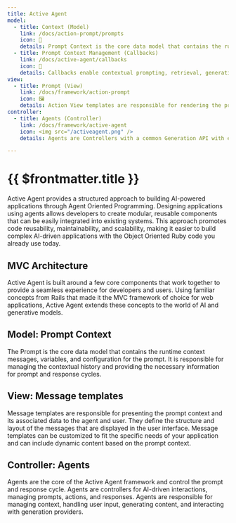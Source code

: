 ```yaml
---
title: Active Agent
model:
  - title: Context (Model)
    link: /docs/action-prompt/prompts
    icon: 📝
    details: Prompt Context is the core data model that contains the runtime context, messages, variables, and configuration for the prompt.
  - title: Prompt Context Management (Callbacks)
    link: /docs/active-agent/callbacks
    icon: 🔄
    details: Callbacks enable contextual prompting, retrieval, generation response handling, and persistence.
view:
  - title: Prompt (View)
    link: /docs/framework/action-prompt
    icon: 🖼️
    details: Action View templates are responsible for rendering the prompts to agents and UI to users.
controller:
  - title: Agents (Controller)
    link: /docs/framework/active-agent
    icon: <img src="/activeagent.png" />
    details: Agents are Controllers with a common Generation API with enhanced memory and tooling.

---
```

# {{ $frontmatter.title }}

Active Agent provides a structured approach to building AI-powered applications through Agent Oriented Programming. Designing applications using agents allows developers to create modular, reusable components that can be easily integrated into existing systems. This approach promotes code reusability, maintainability, and scalability, making it easier to build complex AI-driven applications with the Object Oriented Ruby code you already use today.

## MVC Architecture
Active Agent is built around a few core components that work together to provide a seamless experience for developers and users. Using familiar concepts from Rails that made it the MVC framework of choice for web applications, Active Agent extends these concepts to the world of AI and generative models.

## Model: Prompt Context
The Prompt is the core data model that contains the runtime context messages, variables, and configuration for the prompt. It is responsible for managing the contextual history and providing the necessary information for prompt and response cycles.

<FeatureCards :cards="$frontmatter.model" />

## View: Message templates
Message templates are responsible for presenting the prompt context and its associated data to the agent and user. They define the structure and layout of the messages that are displayed in the user interface. Message templates can be customized to fit the specific needs of your application and can include dynamic content based on the prompt context.

<FeatureCards :cards="$frontmatter.view" />

## Controller: Agents
Agents are the core of the Active Agent framework and control the prompt and response cycle. Agents are controllers for AI-driven interactions, managing prompts, actions, and responses. Agents are responsible for managing context, handling user input, generating content, and interacting with generation providers.

<FeatureCards :cards="$frontmatter.controller" />


